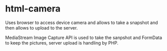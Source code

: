 # html-camera

Uses browser to access device camera and allows to take a snapshot and then allows to upload to the server.

MediaStream Image Capture API is used to take the sanpshot and FormData to keep the pictures, server upload is handling by PHP.